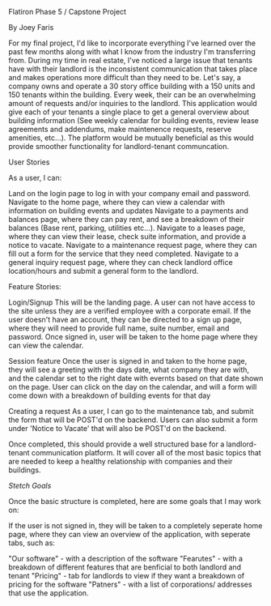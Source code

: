 Flatiron Phase 5 / Capstone Project

By Joey Faris

For my final project, I'd like to incorporate everything I've learned over the past few months along with what I know from the industry I'm transferring from. During my time in real estate, I've noticed a large issue that tenants have with their landlord is the inconsistent communication that takes place and makes operations more difficult than they need to be. Let's say, a company owns and operate a 30 story office building with a 150 units and 150 tenants within the building. Every week, their can be an overwhelming amount of requests and/or inquiries to the landlord. This application would give each of your tenants a single place to get a general overview about building information (See weekly calendar for building events, review lease agreements and addendums, make maintenence requests, reserve amenities, etc...).  The platform would be mutually beneficial as this would provide smoother functionality for landlord-tenant communcation. 

User Stories

As a user, I can:

Land on the login page to log in with your company email and password.
Navigate to the home page, where they can view a calendar with information on building events and updates
Navigate to a payments and balances page, where they can pay rent, and see a breakdown of their balances (Base rent, parking, utilities etc...).
Navigate to a leases page, where they can view their lease, check suite information, and provide a notice to vacate.
Navigate to a maintenance request page, where they can fill out a form for the service that they need completed.
Navigate to a general inquiry request page, where they can check landlord office location/hours and submit a general form to the landlord.

Feature Stories:

Login/Signup
    This will be the landing page. A user can not have access to the site unless they are a verified employee with a corporate email.
    If the user doesn't have an account, they can be directed to a sign up page, where they will need to provide full name, suite number, email and password.
    Once signed in, user will be taken to the home page where they can view the calendar.

Session feature
    Once the user is signed in and taken to the home page, they will see a greeting with the days date, what company they are with, and the calendar set to the right date with evernts based on that date shown on the page.
    User can click on the day on the calendar, and will a form will come down with a breakdown of building events for that day

Creating a request
    As a user, I can go to the maintenance tab, and submit the form that will be POST'd on the backend.
    Users can also submit a form under 'Notice to Vacate' that will also be POST'd on the backend.


Once completed, this should provide a well structured base for a landlord-tenant communication platform. It will cover all of the most basic topics that are needed to keep a healthy relationship with companies and their buildings.

*Stetch Goals*

Once the basic structure is completed, here are some goals that I may work on:

If the user is not signed in, they will be taken to a completely seperate home page, where they can view an overview of the application, with seperate tabs, such as:

"Our software" - with a description of the software
"Fearutes" - with a breakdown of different features that are benficial to both landlord and tenant
"Pricing" - tab for landlords to view if they want a breakdown of pricing for the software
"Patners" - with a list of corporations/ addresses that use the application.